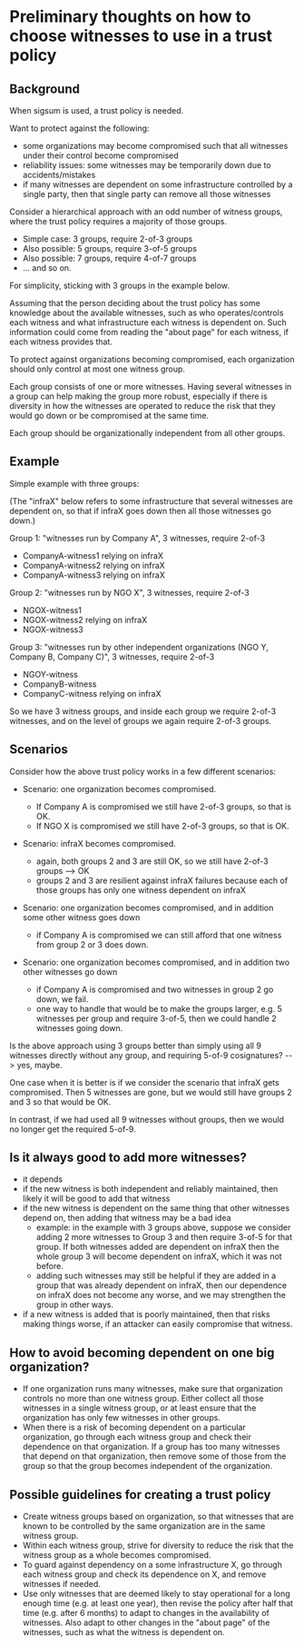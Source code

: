 # Preliminary thoughts on how to choose witnesses to use in a trust policy

## Background

When sigsum is used, a trust policy is needed.

Want to protect against the following:
- some organizations may become compromised such that all witnesses under their control become compromised
- reliability issues: some witnesses may be temporarily down due to accidents/mistakes
- if many witnesses are dependent on some infrastructure controlled by a single party, then that single party can remove all those witnesses

Consider a hierarchical approach with an odd number of witness groups, where the trust policy requires a majority of those groups.

- Simple case: 3 groups, require 2-of-3 groups
- Also possible: 5 groups, require 3-of-5 groups
- Also possible: 7 groups, require 4-of-7 groups
- ... and so on.

For simplicity, sticking with 3 groups in the example below.

Assuming that the person deciding about the trust policy has some
knowledge about the available witnesses, such as who operates/controls
each witness and what infrastructure each witness is dependent
on. Such information could come from reading the "about page" for each
witness, if each witness provides that.

To protect against organizations becoming compromised, each
organization should only control at most one witness group.

Each group consists of one or more witnesses. Having several witnesses
in a group can help making the group more robust, especially if there
is diversity in how the witnesses are operated to reduce the risk that
they would go down or be compromised at the same time.

Each group should be organizationally independent from all other groups.

## Example

Simple example with three groups:

(The "infraX" below refers to some infrastructure that several
witnesses are dependent on, so that if infraX goes down then all those
witnesses go down.)

Group 1: "witnesses run by Company A", 3 witnesses, require 2-of-3
- CompanyA-witness1 relying on infraX
- CompanyA-witness2 relying on infraX
- CompanyA-witness3 relying on infraX

Group 2: "witnesses run by NGO X", 3 witnesses, require 2-of-3
- NGOX-witness1
- NGOX-witness2 relying on infraX
- NGOX-witness3

Group 3: "witnesses run by other independent organizations (NGO Y, Company B, Company C)", 3 witnesses, require 2-of-3
- NGOY-witness
- CompanyB-witness
- CompanyC-witness relying on infraX

So we have 3 witness groups, and inside each group we require 2-of-3 witnesses, and on the level of groups we again require 2-of-3 groups.

## Scenarios

Consider how the above trust policy works in a few different scenarios:

- Scenario: one organization becomes compromised.
   - If Company A is compromised we still have 2-of-3 groups, so that is OK.
   - If NGO X is compromised we still have 2-of-3 groups, so that is OK.

- Scenario: infraX becomes compromised.
   - again, both groups 2 and 3 are still OK, so we still have 2-of-3 groups --> OK
   - groups 2 and 3 are resilient against infraX failures because each of those groups has only one witness dependent on infraX

- Scenario: one organization becomes compromised, and in addition some other witness goes down
   - if Company A is compromised we can still afford that one witness from group 2 or 3 does down.

- Scenario: one organization becomes compromised, and in addition two other witnesses go down
   - if Company A is compromised and two witnesses in group 2 go down, we fail.
   - one way to handle that would be to make the groups larger, e.g. 5 witnesses per group and require 3-of-5, then we could handle 2 witnesses going down.

Is the above approach using 3 groups better than simply using all 9 witnesses directly without any group, and requiring 5-of-9 cosignatures?
--> yes, maybe.

One case when it is better is if we consider the scenario that infraX gets compromised. Then 5 witnesses are gone, but we would still have groups 2 and 3 so that would be OK.

In contrast, if we had used all 9 witnesses without groups, then we would no longer get the required 5-of-9.

## Is it always good to add more witnesses?
- it depends
- if the new witness is both independent and reliably maintained, then likely it will be good to add that witness
- if the new witness is dependent on the same thing that other witnesses depend on, then adding that witness may be a bad idea
   - example: in the example with 3 groups above, suppose we consider adding 2 more witnesses to Group 3 and then require 3-of-5 for that group. If both witnesses added are dependent on infraX then the whole group 3 will become dependent on infraX, which it was not before.
   - adding such witnesses may still be helpful if they are added in a group that was already dependent on infraX, then our dependence on infraX does not become any worse, and we may strengthen the group in other ways.
- if a new witness is added that is poorly maintained, then that risks making things worse, if an attacker can easily compromise that witness.

## How to avoid becoming dependent on one big organization?
- If one organization runs many witnesses, make sure that organization controls no more than one witness group. Either collect all those witnesses in a single witness group, or at least ensure that the organization has only few witnesses in other groups.
- When there is a risk of becoming dependent on a particular organization, go through each witness group and check their dependence on that organization. If a group has too many witnesses that depend on that organization, then remove some of those from the group so that the group becomes independent of the organization.

## Possible guidelines for creating a trust policy
- Create witness groups based on organization, so that witnesses that are known to be controlled by the same organization are in the same witness group.
- Within each witness group, strive for diversity to reduce the risk that the witness group as a whole becomes compromised.
- To guard against dependency on a some infrastructure X, go through each witness group and check its dependence on X, and remove witnesses if needed.
- Use only witnesses that are deemed likely to stay operational for a long enough time (e.g. at least one year), then revise the policy after half that time (e.g. after 6 months) to adapt to changes in the availability of witnesses. Also adapt to other changes in the "about page" of the witnesses, such as what the witness is dependent on.
